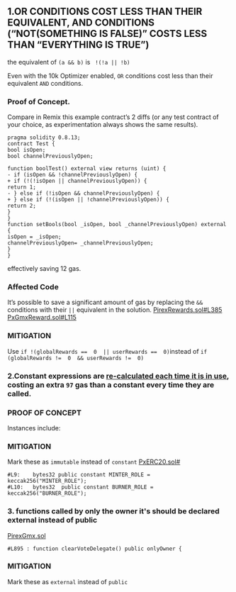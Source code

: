 ## 1.OR CONDITIONS  COST  LESS  THAN  THEIR  EQUIVALENT, AND CONDITIONS (“NOT(SOMETHING  IS  FALSE)” COSTS  LESS  THAN “EVERYTHING  IS  TRUE”)  
the equivalent of `(a && b)` is ` !(!a || !b)`  
  
Even with the 10k Optimizer enabled, `OR` conditions  cost  less  than  their  equivalent `AND` conditions.  
  
### Proof of Concept.  
Compare in Remix this example contract’s 2 diffs (or any test contract of your choice, as experimentation always shows the same results).  
```  
pragma solidity 0.8.13;  
contract Test {  
bool isOpen;  
bool channelPreviouslyOpen;  
  
function boolTest() external view returns (uint) {  
- if (isOpen && !channelPreviouslyOpen) {  
+ if (!(!isOpen || channelPreviouslyOpen)) {  
return 1;  
- } else if (!isOpen && channelPreviouslyOpen) {  
+ } else if (!(isOpen || !channelPreviouslyOpen)) {  
return 2;  
}  
}  
function setBools(bool _isOpen, bool _channelPreviouslyOpen) external {  
isOpen = _isOpen;  
channelPreviouslyOpen= _channelPreviouslyOpen;  
}  
}  
```  
effectively saving 12 gas.  
  
### Affected Code  
It’s possible to save a significant amount of gas by replacing the `&&` conditions with their `||` equivalent in the solution.
[PirexRewards.sol#L385](https://github.com/code-423n4/2022-11-redactedcartel/blob/main/src/PirexRewards.sol#L385)
[PxGmxReward.sol#L115](https://github.com/code-423n4/2022-11-redactedcartel/blob/main/src/vaults/PxGmxReward.sol#L115)

### MITIGATION

Use `if !(globalRewards ==  0  || userRewards ==  0)`instead of `if (globalRewards !=  0  && userRewards !=  0)`

### 2.Constant expressions are [re-calculated each time it is in use](https://github.com/ethereum/solidity/issues/9232), costing an extra `97` gas than a constant every time they are called.

### PROOF OF CONCEPT
Instances include:
### MITIGATION
Mark these as  `immutable`  instead of  `constant`
[PxERC20.sol#](https://github.com/code-423n4/2022-11-redactedcartel/blob/main/src/PxERC20.sol#L9)
```
#L9:    bytes32 public constant MINTER_ROLE = keccak256("MINTER_ROLE");
#L10:   bytes32  public constant BURNER_ROLE =  keccak256("BURNER_ROLE");
```
### 3. functions called by only the owner it's should be declared external instead of public                             

[PirexGmx.sol](https://github.com/code-423n4/2022-11-redactedcartel/blob/main/src/PirexGmx.sol#L895)
```
#L895 : function clearVoteDelegate() public onlyOwner {
```
### MITIGATION
Mark these as  `external`  instead of  `public`
